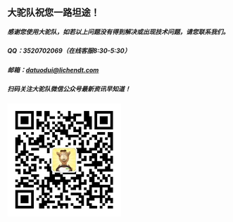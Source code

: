 ## **大驼队祝您一路坦途！**

##### 感谢您使用大驼队，如若以上问题没有得到解决或出现技术问题，请您联系我们。

##### QQ：3520702069（在线客服8:30-5:30）

##### 邮箱：datuodui@lichendt.com

##### 扫码关注大驼队微信公众号最新资讯早知道！

##### ![](/assets/qrcode_for_gh_fe47e479064_258.jpg)

